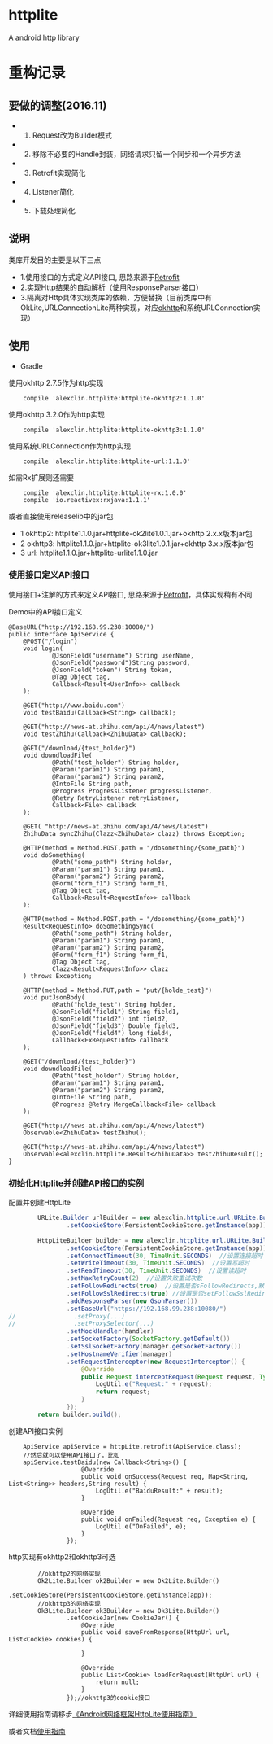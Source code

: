 # httplite
A android http library

# 重构记录

## 要做的调整(2016.11)

* 1. Request改为Builder模式

* 2. 移除不必要的Handle封装，网络请求只留一个同步和一个异步方法

* 3. Retrofit实现简化

* 4. Listener简化

* 5. 下载处理简化

## 说明

类库开发目的主要是以下三点

* 1.使用接口的方式定义API接口, 思路来源于[Retrofit](https://github.com/square/retrofit)
* 2.实现Http结果的自动解析（使用ResponseParser接口）
* 3.隔离对Http具体实现类库的依赖，方便替换（目前类库中有OkLite,URLConnectionLite两种实现，对应[okhttp](https://github.com/square/okhttp)和系统URLConnection实现）

## 使用

* Gradle

使用okhttp 2.7.5作为http实现

```
    compile 'alexclin.httplite:httplite-okhttp2:1.1.0'
```

使用okhttp 3.2.0作为http实现
```
    compile 'alexclin.httplite:httplite-okhttp3:1.1.0'
```

使用系统URLConnection作为http实现
```
    compile 'alexclin.httplite:httplite-url:1.1.0'
```

如需Rx扩展则还需要
```
    compile 'alexclin.httplite:httplite-rx:1.0.0'
    compile 'io.reactivex:rxjava:1.1.1'
```

或者直接使用releaselib中的jar包

* 1 okhttp2: httplite1.1.0.jar+httplite-ok2lite1.0.1.jar+okhttp 2.x.x版本jar包
* 2 okhttp3: httplite1.1.0.jar+httplite-ok3lite1.0.1.jar+okhttp 3.x.x版本jar包
* 3 url: httplite1.1.0.jar+httplite-urlite1.1.0.jar

### 使用接口定义API接口

使用接口+注解的方式来定义API接口, 思路来源于[Retrofit](https://github.com/square/retrofit)，具体实现稍有不同

Demo中的API接口定义

```
@BaseURL("http://192.168.99.238:10080/")
public interface ApiService {
    @POST("/login")
    void login(
            @JsonField("username") String userName,
            @JsonField("password")String password,
            @JsonField("token") String token,
            @Tag Object tag,
            Callback<Result<UserInfo>> callback
    );

    @GET("http://www.baidu.com")
    void testBaidu(Callback<String> callback);

    @GET("http://news-at.zhihu.com/api/4/news/latest")
    void testZhihu(Callback<ZhihuData> callback);

    @GET("/download/{test_holder}")
    void downdloadFile(
            @Path("test_holder") String holder,
            @Param("param1") String param1,
            @Param("param2") String param2,
            @IntoFile String path,
            @Progress ProgressListener progressListener,
            @Retry RetryListener retryListener,
            Callback<File> callback
    );

    @GET( "http://news-at.zhihu.com/api/4/news/latest")
    ZhihuData syncZhihu(Clazz<ZhihuData> clazz) throws Exception;

    @HTTP(method = Method.POST,path = "/dosomething/{some_path}")
    void doSomething(
            @Path("some_path") String holder,
            @Param("param1") String param1,
            @Param("param2") String param2,
            @Form("form_f1") String form_f1,
            @Tag Object tag,
            Callback<Result<RequestInfo>> callback
    );

    @HTTP(method = Method.POST,path = "/dosomething/{some_path}")
    Result<RequestInfo> doSomethingSync(
            @Path("some_path") String holder,
            @Param("param1") String param1,
            @Param("param2") String param2,
            @Form("form_f1") String form_f1,
            @Tag Object tag,
            Clazz<Result<RequestInfo>> clazz
    ) throws Exception;

    @HTTP(method = Method.PUT,path = "put/{holde_test}")
    void putJsonBody(
            @Path("holde_test") String holder,
            @JsonField("field1") String field1,
            @JsonField("field2") int field2,
            @JsonField("field3") Double field3,
            @JsonField("field4") long field4,
            Callback<ExRequestInfo> callback
    );

    @GET("/download/{test_holder}")
    void downdloadFile(
            @Path("test_holder") String holder,
            @Param("param1") String param1,
            @Param("param2") String param2,
            @IntoFile String path,
            @Progress @Retry MergeCallback<File> callback
    );

    @GET("http://news-at.zhihu.com/api/4/news/latest")
    Observable<ZhihuData> testZhihu();

    @GET("http://news-at.zhihu.com/api/4/news/latest")
    Observable<alexclin.httplite.Result<ZhihuData>> testZhihuResult();
}
```

### 初始化Httplite并创建API接口的实例

配置并创建HttpLite

```java
        URLite.Builder urlBuilder = new alexclin.httplite.url.URLite.Builder()
                .setCookieStore(PersistentCookieStore.getInstance(app));//设置CookieStore;
                
        HttpLiteBuilder builder = new alexclin.httplite.url.URLite.Builder()
                .setCookieStore(PersistentCookieStore.getInstance(app))  //设置CookieStore,设置则启用Cookie,不设置则不启用
                .setConnectTimeout(30, TimeUnit.SECONDS)  //设置连接超时
                .setWriteTimeout(30, TimeUnit.SECONDS)  //设置写超时
                .setReadTimeout(30, TimeUnit.SECONDS)  //设置读超时
                .setMaxRetryCount(2)  //设置失败重试次数
                .setFollowRedirects(true)  //设置是否sFollowRedirects,默认false
                .setFollowSslRedirects(true) //设置是否setFollowSslRedirects
                .addResponseParser(new GsonParser())
                .setBaseUrl("https://192.168.99.238:10080/")
//                .setProxy(...)
//                .setProxySelector(...)
                .setMockHandler(handler)
                .setSocketFactory(SocketFactory.getDefault())
                .setSslSocketFactory(manager.getSocketFactory())
                .setHostnameVerifier(manager)
                .setRequestInterceptor(new RequestInterceptor() {
                    @Override
                    public Request interceptRequest(Request request, Type resultType) {
                        LogUtil.e("Request:" + request);
                        return request;
                    }
                });
        return builder.build();
```

创建API接口实例

```
    ApiService apiService = httpLite.retrofit(ApiService.class);
    //然后就可以使用API接口了，比如
    apiService.testBaidu(new Callback<String>() {
                    @Override
                    public void onSuccess(Request req, Map<String, List<String>> headers,String result) {
                        LogUtil.e("BaiduResult:" + result);
                    }

                    @Override
                    public void onFailed(Request req, Exception e) {
                        LogUtil.e("OnFailed", e);
                    }
                });
```

http实现有okhttp2和okhttp3可选
```      
        //okhttp2的网络实现
        Ok2Lite.Builder ok2Builder = new Ok2Lite.Builder()
                .setCookieStore(PersistentCookieStore.getInstance(app));
        //okhttp3的网络实现
        Ok3Lite.Builder ok3Builder = new Ok3Lite.Builder()
                .setCookieJar(new CookieJar() {
                    @Override
                    public void saveFromResponse(HttpUrl url, List<Cookie> cookies) {
                        
                    }

                    @Override
                    public List<Cookie> loadForRequest(HttpUrl url) {
                        return null;
                    }
                });//okhttp3的cookie接口
```

详细使用指南请移步[《Android网络框架HttpLite使用指南》]()

或者文档[使用指南](./useage.md)



